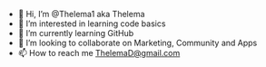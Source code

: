 - 👋 Hi, I’m @Thelema1 aka Thelema
- 👀 I’m interested in learning code basics
- 🌱 I’m currently learning GitHub
- 💞️ I’m looking to collaborate on Marketing, Community and Apps
- 📫 How to reach me ThelemaD@gmail.com

<!---
Thelema1/Thelema1 is a ✨ special ✨ haha
--->
